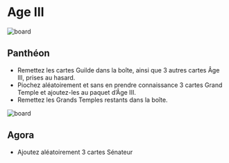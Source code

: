 # Age III

![board](/images/age-iii.png)

## Panthéon
- Remettez les cartes Guilde dans la boîte, ainsi que 3 autres cartes Âge III, prises au hasard.
- Piochez aléatoirement et sans en prendre connaissance 3 cartes Grand Temple et ajoutez-les au paquet d’Âge III.
- Remettez les Grands Temples restants dans la boîte.

![board](/images/age-iii-pantheon.png)

## Agora
- Ajoutez aléatoirement 3 cartes Sénateur